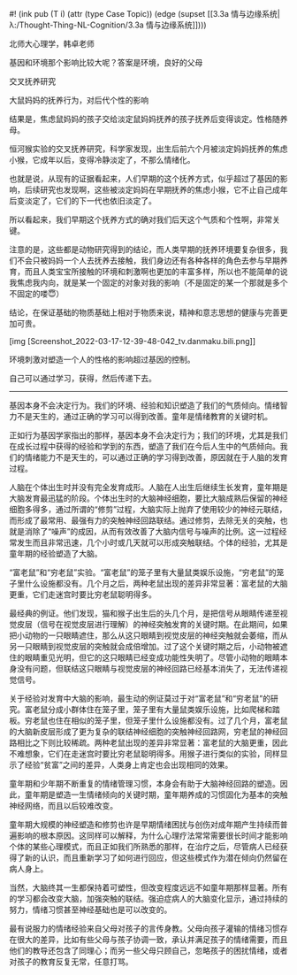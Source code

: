 #! (ink pub (T i) (attr (type Case Topic)) (edge (supset [[3.3a 情与边缘系统|λ:/Thought-Thing-NL-Cognition/3.3a 情与边缘系统]])))


北师大心理学，韩卓老师

基因和环境那个影响比较大呢？答案是环境，良好的父母

交叉抚养研究

大鼠妈妈的抚养行为，对后代个性的影响

结果是，焦虑鼠妈妈的孩子交给淡定鼠妈妈抚养的孩子抚养后变得谈定。性格随养母。

恒河猴实验的交叉抚养研究，科学家发现，出生后前六个月被淡定妈妈抚养的焦虑小猴，它成年以后，变得冷静淡定了，不那么情绪化。

也就是说，从现有的证据看起来，人们早期的这个抚养方式，似乎超过了基因的影响，后续研究也发现啊，这些被淡定妈妈在早期抚养的焦虑小猴，它不止自己成年后变淡定了，它们的下一代也依旧淡定了。

  

所以看起来，我们早期这个抚养方式的确对我们后天这个气质和个性啊，非常关键。

  

注意的是，这些都是动物研究得到的结论，而人类早期的抚养环境要复杂很多，我们不会只被妈妈一个人去抚养去接触，我们身边还有各种各样的角色去参与早期养育，而且人类宝宝所接触的环境和刺激啊也更加的丰富多样，所以也不能简单的说我焦虑我内向，就是某一个固定的对象对我的影响（不是固定的某一个那就是多个不固定的喽😇）

  

结论，在保证基础的物质基础上相对于物质来说，精神和意志思想的健康与完善更加可贵。

  

[img [Screenshot_2022-03-17-12-39-48-042_tv.danmaku.bili.png]]

  

环境刺激对塑造一个人的性格的影响超过基因的控制。

  

自己可以通过学习，获得，然后传递下去。

  

---

  

  

基因本身不会决定行为。我们的环境、经验和知识塑造了我们的气质倾向。情绪智力不是天生的，通过正确的学习可以得到改善。童年是情绪教育的关键时机。

  

  

正如行为基因学家指出的那样，基因本身不会决定行为；我们的环境，尤其是我们在成长过程中获得的经验和学到的东西，塑造了我们在今后人生中的气质倾向。我们的情绪能力不是天生的，可以通过正确的学习得到改善，原因就在于人脑的发育过程。

人脑在个体出生时并没有完全发育成形。人脑在人出生后继续生长发育，童年期是大脑发育最迅猛的阶段。个体出生时的大脑神经细胞，要比大脑成熟后保留的神经细胞多得多，通过所谓的“修剪”过程，大脑实际上抛弃了使用较少的神经元联结，而形成了最常用、最强有力的突触神经回路联结。通过修剪，去除无关的突触，也就是消除了“噪声”的成因，从而有效改善了大脑内信号与噪声的比例。这一过程经常发生而且非常迅速，几个小时或几天就可以形成突触联结。个体的经验，尤其是童年期的经验塑造了大脑。

  

“富老鼠”和“穷老鼠”实验。“富老鼠”的笼子里有大量鼠类娱乐设施，“穷老鼠”的笼子里什么设施都没有。几个月之后，两种老鼠出现的差异非常显著：富老鼠的大脑更重，它们走迷宫时要比穷老鼠聪明得多。

  

最经典的例证。他们发现，猫和猴子出生后的头几个月，是把信号从眼睛传递至视觉皮层（信号在视觉皮层进行理解）的神经突触发育的关键时期。在此期间，如果把小动物的一只眼睛遮住，那么从这只眼睛到视觉皮层的神经突触就会萎缩，而从另一只眼睛到视觉皮层的突触就会成倍增加。过了这个关键时期之后，小动物被遮住的眼睛重见光明，但它的这只眼睛已经变成功能性失明了。尽管小动物的眼睛本身没有问题，但联结这只眼睛与视觉皮层的神经回路已经基本消失了，无法传递视觉信号。

  

关于经验对发育中大脑的影响，最生动的例证莫过于对“富老鼠”和“穷老鼠”的研究。富老鼠分成小群体住在笼子里，笼子里有大量鼠类娱乐设施，比如爬梯和踏板。穷老鼠也住在相似的笼子里，但笼子里什么设施都没有。过了几个月，富老鼠的大脑新皮层形成了更为复杂的联结神经细胞的突触神经回路网，穷老鼠的神经回路相比之下则比较稀疏。两种老鼠出现的差异非常显著：富老鼠的大脑更重，因此不难想象，它们在走迷宫时要比穷老鼠聪明得多。用猴子进行类似的实验，同样显示了经验“贫富”之间的差异，人类身上肯定也会出现相同的效果。

  

童年期和少年期不断重复的情绪管理习惯，本身会有助于大脑神经回路的塑造。因此，童年期是塑造一生情绪倾向的关键时期，童年期养成的习惯固化为基本的突触神经网络，而且以后较难改变。

  

童年期大规模的神经塑造和修剪也许是早期情绪困扰与创伤对成年期产生持续而普遍影响的根本原因。这同样可以解释，为什么心理疗法常常需要很长时间才能影响个体的某些心理模式，而且正如我们所熟悉的那样，在治疗之后，尽管病人已经获得了新的认识，而且重新学习了如何进行回应，但这些模式作为潜在倾向仍然留在病人身上。

  

当然，大脑终其一生都保持着可塑性，但改变程度远远不如童年期那样显著。所有的学习都会改变大脑，加强突触的联结。强迫症病人的大脑变化显示，通过持续的努力，情绪习惯甚至神经基础也是可以改变的。

  

最有说服力的情绪经验来自父母对孩子的言传身教。父母向孩子灌输的情绪习惯存在很大的差异，比如有些父母与孩子协调一致，承认并满足孩子的情绪需要，而且他们的教导还包含了同理心；而另一些父母只顾自己，忽略孩子的困扰情绪，或者对孩子的教育反复无常，任意打骂。